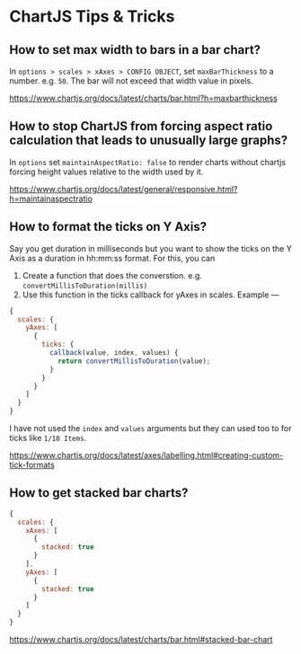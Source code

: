 # ChartJS Tips & Tricks

## How to set max width to bars in a bar chart?
In `options > scales > xAxes > CONFIG OBJECT`, set `maxBarThickness` to a number. e.g. `50`. The bar will not exceed that width value in pixels.

https://www.chartjs.org/docs/latest/charts/bar.html?h=maxbarthickness

## How to stop ChartJS from forcing aspect ratio calculation that leads to unusually large graphs?
In `options` set `maintainAspectRatio: false` to render charts without chartjs forcing height values relative to the width used by it.

https://www.chartjs.org/docs/latest/general/responsive.html?h=maintainaspectratio

## How to format the ticks on Y Axis?
Say you get duration in milliseconds but you want to show the ticks on the Y Axis as a duration in hh:mm:ss format. For this, you can
1. Create a function that does the converstion. e.g. `convertMillisToDuration(millis)`
2. Use this function in the ticks callback for yAxes in scales. Example &mdash;

```js
{
  scales: {
    yAxes: [
      {
        ticks: {
          callback(value, index, values) {
            return convertMillisToDuration(value);
          }
        }
      }
    ]
  }
}
```
I have not used the `index` and `values` arguments but they can used too to for ticks like `1/10 Items`.

https://www.chartjs.org/docs/latest/axes/labelling.html#creating-custom-tick-formats
## How to get stacked bar charts?
```js
{
  scales: {
    xAxes: [
      {
        stacked: true
      }
    ],
    yAxes: [
      {
        stacked: true
      }
    ]
  }
}
```

https://www.chartjs.org/docs/latest/charts/bar.html#stacked-bar-chart
